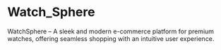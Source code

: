 # Watch_Sphere
WatchSphere – A sleek and modern e-commerce platform for premium watches, offering seamless shopping with an intuitive user experience. 
